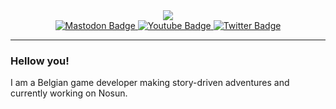 <div id="header" align="center">
  <img src="https://media.giphy.com/media/2RiU1RUjyh4C4/giphy.gif"/>
    <div id="badges">
      <a href="https://socel.net/@unlitcolor">
        <img src="https://img.shields.io/badge/Mastodon-darkslateblue?style=for-the-badge&logo=mastodon&logoColor=white" alt="Mastodon Badge"/>
      </a>
      <a href="https://www.youtube.com/@UnlitColor">
        <img src="https://img.shields.io/badge/YouTube-red?style=for-the-badge&logo=youtube&logoColor=white" alt="Youtube Badge"/>
      </a>
      <a href="https://twitter.com/unlitColor">
        <img src="https://img.shields.io/badge/Twitter-blue?style=for-the-badge&logo=twitter&logoColor=white" alt="Twitter Badge"/>
  </a>
</div>
</div>

---

### Hellow you!

I am a Belgian game developer making story-driven adventures and currently working on Nosun.
